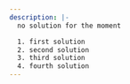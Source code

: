 ```yaml
---
description: |-
  no solution for the moment

  1. f﻿irst solution
  2. s﻿econd solution
  3. t﻿hird solution
  4. f﻿ourth solution
---
```

